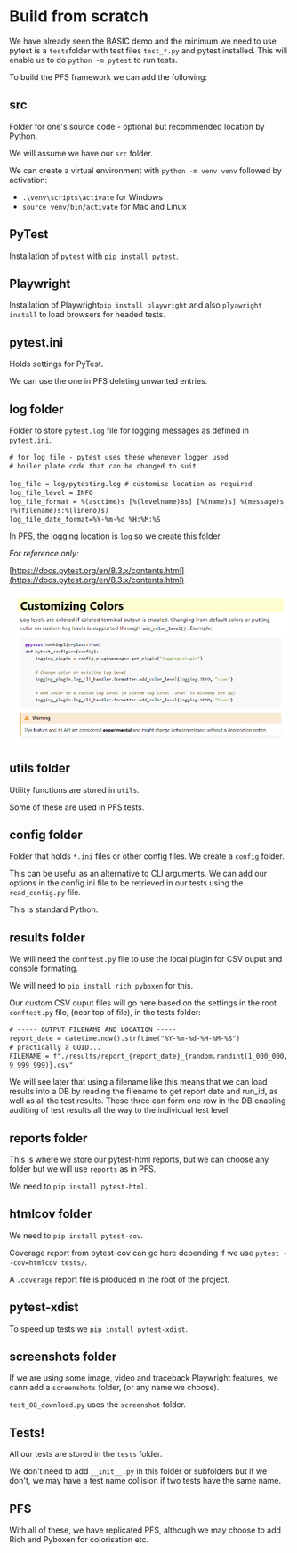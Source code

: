 # Build from scratch

We have already seen the BASIC demo and the minimum we need to use pytest is a `tests`folder with test files `test_*.py` and pytest installed. This will enable us to do `python -m pytest` to run tests.

To build the PFS framework we can add the following:

## src

Folder for one's source code - optional but recommended location by Python.

We will assume we have our `src` folder.

We can create a virtual environment with `python -m venv venv` followed by activation:

- `.\venv\scripts\activate` for Windows
- `source venv/bin/activate` for Mac and Linux

## PyTest

Installation of `pytest` with `pip install pytest`.

## Playwright

Installation of Playwright`pip install playwright` and also `plyawright install` to load browsers for headed tests. 

## pytest.ini

Holds settings for PyTest.

We can use the one in PFS deleting unwanted entries.

## log folder

Folder to store `pytest.log` file for logging messages as defined in `pytest.ini`.

```
# for log file - pytest uses these whenever logger used
# boiler plate code that can be changed to suit

log_file = log/pytesting.log # customise location as required
log_file_level = INFO
log_file_format = %(asctime)s [%(levelname)8s] [%(name)s] %(message)s (%(filename)s:%(lineno)s)
log_file_date_format=%Y-%m-%d %H:%M:%S
```

In PFS, the logging location is `log` so we create this folder.

*For reference only:*

[https://docs.pytest.org/en/8.3.x/contents.html](https://docs.pytest.org/en/8.3.x/contents.html)

![customise-logging](../images/workshop/customise-logging.png)

## utils folder

Utility functions are stored in `utils`.

Some of these are used in PFS tests.

## config folder

Folder that holds `*.ini` files or other config files. We create a `config` folder.

This can be useful as an alternative to CLI arguments. We can add our options in the config.ini file to be retrieved in our tests using the `read_config.py` file. 

This is standard Python.


## results folder

We will need the `conftest.py` file to use the local plugin for CSV ouput and console formating.

We will need to `pip install rich pyboxen` for this.

Our custom CSV ouput files will go here based on the settings in the root `conftest.py` file, (near top of file), in the tests folder:

```
# ----- OUTPUT FILENAME AND LOCATION -----
report_date = datetime.now().strftime("%Y-%m-%d-%H-%M-%S")
# practically a GUID...
FILENAME = f"./results/report_{report_date}_{random.randint(1_000_000, 9_999_999)}.csv"
```

We will see later that using a filename like this means that we can load results into a DB by reading the filename to get report date and run_id, as well as all the test results. These three can form one row in the DB enabling auditing of test results all the way to the individual test level.

## reports folder

This is where we store our pytest-html reports, but we can choose any folder but we will use `reports` as in PFS.

We need to `pip install pytest-html`.

## htmlcov folder

We need to `pip install pytest-cov`.

Coverage report from pytest-cov can go here depending if we use `pytest --cov=htmlcov tests/`.

A `.coverage` report file is produced in the root of the project. 

## pytest-xdist

To speed up tests we `pip install pytest-xdist`.

## screenshots folder

If we are using some image, video and traceback Playwright features, we cann add a `screenshots` folder, (or any name we choose).

`test_08_download.py` uses the `screenshot` folder.

## Tests!

All our tests are stored in the `tests` folder.

We don't need to add `__init__.py` in this folder or subfolders but if we don't, we may have a test name collision if two tests have the same name.

## PFS

With all of these, we have replicated PFS, although we may choose to add Rich and Pyboxen for colorisation etc.

<br>